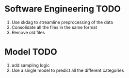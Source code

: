 # Software Engineering TODO
1. Use skdag to streamline preprocessing of the data
2. Consolidate all the files in the same format
3. Remove old files

# Model TODO
1. add sampling logic
2. Use a single model to predict all the different categories
